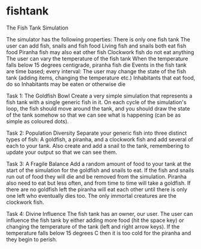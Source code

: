 # fishtank
The Fish Tank Simulation

The simulator has the following properties:
There is only one fish tank
The user can add fish, snails and fish food
Living fish and snails both eat fish food
Piranha fish may also eat other fish
Clockwork fish do not eat anything
The user can vary the temperature of the fish tank
When the temperature falls below 15 degrees centigrade, piranha fish die
Events in the fish tank are time based; every interval:
The user may change the state of the fish tank (adding items, changing the temperature etc.)
Inhabitants that eat food, do so
Inhabitants may be eaten or otherwise die

Task 1: The Goldfish Bowl
Create a very simple simulation that represents a fish tank with a single generic fish in it.
On each cycle of the simulation's loop, the fish should move around the tank, and you should draw the state of the tank somehow so that we can see what is happening (can be as simple as coloured dots).

Task 2: Population Diversity
Separate your generic fish into three distinct types of fish: A goldfish, a piranha, and a clockwork fish and add several of each to your tank. Also create and add a snail to the tank, remembering to update your output so that we can see them.

Task 3: A Fragile Balance
Add a random amount of food to your tank at the start of the simulation for the goldfish and snails to eat. If the fish and snails run out of food they will die and be removed from the simulation. Piranha also need to eat but less often, and from time to time will take a goldfish. If there are no goldfish left the piranha will eat each other until there is only one left who eventually dies too. The only immortal creatures are the clockwork fish.

Task 4: Divine Influence
The fish tank has an owner, our user. The user can influence the fish tank by either adding more food (hit the space key) or changing the temperature of the tank (left and right arrow keys). If the temperature falls below 15 degrees C then it is too cold for the piranha and they begin to perish.

